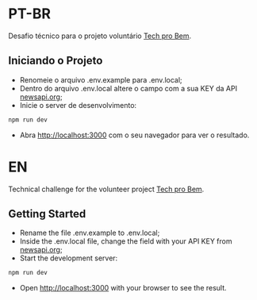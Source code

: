 # PT-BR

Desafio técnico para o projeto voluntário [Tech pro Bem](https://www.linkedin.com/company/techprobem/).

## Iniciando o Projeto
- Renomeie o arquivo .env.example para .env.local;
- Dentro do arquivo .env.local altere o campo com a sua KEY da API [newsapi.org](https://newsapi.org/);
- Inicie o server de desenvolvimento:

```bash
npm run dev
```

- Abra [http://localhost:3000](http://localhost:3000) com o seu navegador para ver o resultado.

# EN

Technical challenge for the volunteer project [Tech pro Bem](https://www.linkedin.com/company/techprobem/).

## Getting Started


- Rename the file .env.example to .env.local;
- Inside the .env.local file, change the field with your API KEY from [newsapi.org](https://newsapi.org/);
- Start the development server:

```bash
npm run dev
```

- Open [http://localhost:3000](http://localhost:3000) with your browser to see the result.
